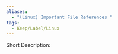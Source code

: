 ```yaml
---
aliases:
  - "(Linux) Important File References "
tags:
  - Keep/Label/Linux
---
```


Short Description: 